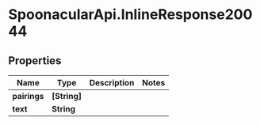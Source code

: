 # SpoonacularApi.InlineResponse20044

## Properties

Name | Type | Description | Notes
------------ | ------------- | ------------- | -------------
**pairings** | **[String]** |  | 
**text** | **String** |  | 


